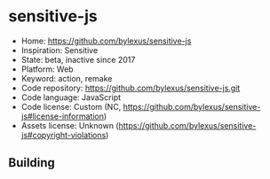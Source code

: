 # sensitive-js

- Home: https://github.com/bylexus/sensitive-js
- Inspiration: Sensitive
- State: beta, inactive since 2017
- Platform: Web
- Keyword: action, remake
- Code repository: https://github.com/bylexus/sensitive-js.git
- Code language: JavaScript
- Code license: Custom (NC, https://github.com/bylexus/sensitive-js#license-information)
- Assets license: Unknown (https://github.com/bylexus/sensitive-js#copyright-violations)

## Building
